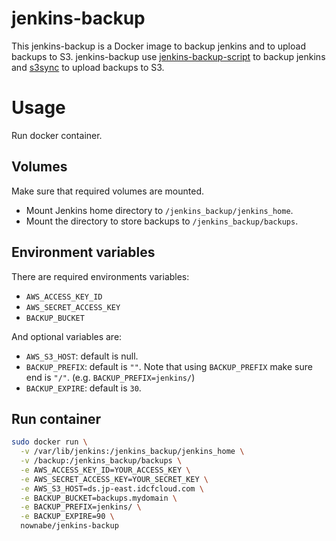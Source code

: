 jenkins-backup
==============

This jenkins-backup is a Docker image to backup jenkins and to upload backups to S3.
jenkins-backup use [jenkins-backup-script](https://github.com/sue445/jenkins-backup-script) to backup jenkins and [s3sync](http://s3sync.net/) to upload backups to S3.

# Usage
Run docker container.

## Volumes
Make sure that required volumes are mounted.

* Mount Jenkins home directory to `/jenkins_backup/jenkins_home`.
* Mount the directory to store backups to `/jenkins_backup/backups`.

## Environment variables

There are required environments variables:

* `AWS_ACCESS_KEY_ID`
* `AWS_SECRET_ACCESS_KEY`
* `BACKUP_BUCKET`

And optional variables are:

* `AWS_S3_HOST`: default is null.
* `BACKUP_PREFIX`: default is `""`. Note that using `BACKUP_PREFIX` make sure end is `"/"`. (e.g. `BACKUP_PREFIX=jenkins/`)
* `BACKUP_EXPIRE`: default is `30`.

## Run container

```bash
sudo docker run \
  -v /var/lib/jenkins:/jenkins_backup/jenkins_home \
  -v /backup:/jenkins_backup/backups \
  -e AWS_ACCESS_KEY_ID=YOUR_ACCESS_KEY \
  -e AWS_SECRET_ACCESS_KEY=YOUR_SECRET_KEY \
  -e AWS_S3_HOST=ds.jp-east.idcfcloud.com \
  -e BACKUP_BUCKET=backups.mydomain \
  -e BACKUP_PREFIX=jenkins/ \
  -e BACKUP_EXPIRE=90 \
  nownabe/jenkins-backup
```


